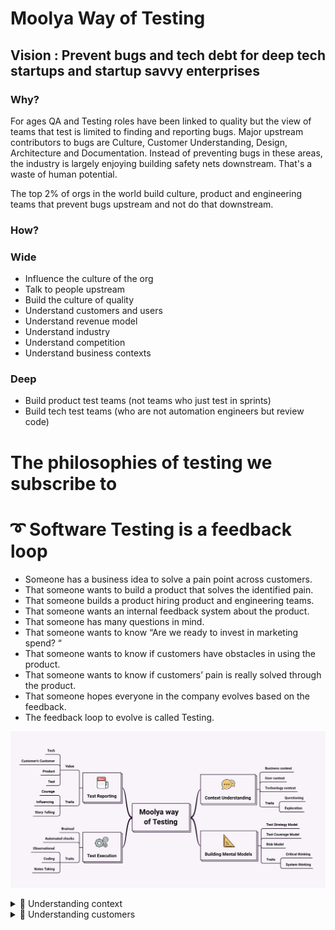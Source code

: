 # Moolya Way of Testing

## Vision : Prevent bugs and tech debt for deep tech startups and startup savvy enterprises

### Why? 

For ages QA and Testing roles have been linked to quality but the view of teams that test is limited to finding and reporting bugs. Major upstream contributors to bugs are Culture, Customer Understanding, Design, Architecture and Documentation. Instead of preventing bugs in these areas, the industry is largely enjoying building safety nets downstream. That's a waste of human potential. 

The top 2% of orgs in the world build culture, product and engineering teams that prevent bugs upstream and not do that downstream.

### How?

### Wide

- Influence the culture of the org
- Talk to people upstream
- Build the culture of quality
- Understand customers and users
- Understand revenue model
- Understand industry
- Understand competition
- Understand business contexts

### Deep

- Build product test teams (not teams who just test in sprints)
- Build tech test teams (who are not automation engineers but review code)


# The philosophies of testing we subscribe to



# ➰ Software Testing is a feedback loop

 * Someone has a business idea to solve a pain point across customers.
 * That someone wants to build a product that solves the identified pain.
 * That someone builds a product hiring product and engineering teams.
 * That someone wants an internal feedback system about the product.
 * That someone has many questions in mind.
 * That someone wants to know “Are we ready to invest in marketing spend? “
 * That someone wants to know if customers have obstacles in using the product.
 * That someone wants to know if customers’ pain is really solved through the product.
 * That someone hopes everyone in the company evolves based on the feedback.
 * The feedback loop to evolve is called Testing.  
     
 ![Moolya way of Testing](/images/Moolya_way_of_Testing.png) 

 
<details><summary> 📖 Understanding context</summary>
<p>


### 💰 Business context
     
Business wants a specific customer pain solved through product. They want customer getting added month on month. They want revenue to grow, profits to grow. To understand the busniess context one to find answers to questions like
* What's their bussiness mission?
* Vision of the customer
* Customer's Org culture
* How does the customer make money?
* How do users discover the customer and their products?
* What is the USP of the customer?
* Who are the competitors? & How to compare them ?
* Short Term, Long Term goals
* Claims made & Claims customer are unable to achieve
* Purpose of the product
* Name of the product. Why did they name it that way? 
* History of the product
* Key risks in the product
         
### 👨‍👩‍👧‍👦  User context    
     
Unless the end use (our customer's customer) embraced the product the business is not gone succeed. How do we understand the context of users? 
* Who is the target audience?
* Why do you think they use the product?
* Who are the direct and indirect users?
* User persona models
* How easily is it available to the users?
* Consistency with other familiar products?
* How easy/hard is for the competitor product user to migrate to your product?
             
### 💻  Tech context    
     
Without know hows of how product is build and how it is solving the customer problem testers will not be able to test the product efficiently. The CTOs and VP Engineering want from testers is Speed. They don't want Testing to become a bottleneck. By understanding the building blocks of the product the testers can speak to the developers in their laugage and move faster. 
* Structure of the product - Code, Hardware,server architecture, non-executables,EULA,user guide.
* Interfaces - GUI, APIs, third party interface, system interface.
* Why this technology?
* Advantages / Limitation of the tech stack.
* Platforms supported
   

 ### 👩‍💼 Traits 
     * Questioning
     * Exploring
     * People connect
</p>
</details>   

<details><summary> 📖 Understanding customers</summary>
<p>
     
Lorem ipsum dolor sit amet, consectetur adipiscing elit, sed do eiusmod tempor incididunt ut labore et dolore magna aliqua. Ut enim ad minim veniam, quis  nostrud exercitation ullamco laboris nisi ut aliquip ex ea commodo consequat. Duis aute irure dolor in reprehenderit in voluptate velit esse cillum dolore          eu fugiat nulla pariatur.   
     
### 💲 value 
     
There are three important stakeholders for Testers. The Business, The Product Team (PO and BA), and The Tech (CTO, VP, Dev)
Our goal as Moolya is to be able to cater to all these stakeholders by structuring our test coverage to capture value for all these stakeholders. A bug we find may not be of interest to the tech team but we ferry it across to Product Teams to decide if it needs to be fixed.
To do that, we need to be able to understand their context really well, build strong relationships with them, and influence them with the right information helping the product and the people working on it, succeed. 
To do that, 
* We ask the right questions at the right time, politely and fearlessly
* We are tied to the purpose
* We do this not sporadically but in a disciplined manner
* We communicate really well
* We are focused on test coverage
* We are mission-focused
* We say “I don’t know” when we have to
* We care
* We don’t do things to please people
The above forms a fundamental to test value from Moolya to stakeholders who hire us.
Also in some contexts, we need to provide more PO value and in others more tech value.

#### Product value: 
Feedback to BA and PO on the requirements and usefulness to the business. Any information or bugs assess the impact and report the impact on
* Revenue
* User acquistion
* User Retention
* User drop off
* Marketing spend usefulness
* Bottom line
     
#### Tech value: 
Feedback to developers on how they can prevent these issues and reporting bugs and observations by deeper technical investigation than surface-level issues.
The tech wants speed. Any information or bugs assess the impact and report the impact on
* Security threat
* Performance
* Battery drain
* Future readiness
* Scalability
* Compatibility

#### Customer's customer value: 
Putting yourselves in the shoes of the users, finding things that the users want and articulating the feedback in a credible way. Here again the impact on end user
* Correctness
* Usability
* Overall user experience
* Consistency
* Charima - Aesthetics, uniqueness, gamification

#### Test value: 
Implementing different coverage models. How thoroughly have you examined the product with respect to choose model. So if you chose a model that is 'writing n test cases and executing all of them' then one can achieve 100% test coverage. 

 

## 😊 Spread the word!

If you want to say thank you and/or use Moolya way of Testing:

Add a GitHub Star to the project!
Tweet about the project on your Twitter! Tag @MoolyaTesting

## ⚠ License
The MWT is free and open-source software licensed under the GNU General Public License v3.0


